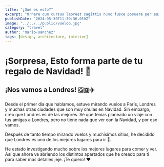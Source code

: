 ```yaml
---
title: "¿Qué es esto?"
excerpt: "Ornare cum cursus laoreet sagittis nunc fusce posuere per euismod dis vehicula a, semper fames lacus maecenas dictumst pulvinar neque enim non potenti. Torquent hac sociosqu eleifend potenti."
publishDate: "2024-05-30T11:39:36.050Z"
image: "../../../public/vueloo.jpg"
category: "travel"
author: "mario-sanchez"
tags: [design, architecture, interior]
---
```


# ¡Sorpresa, Esto forma parte de tu regalo de Navidad! 🥳

## ¡Nos vamos a Londres! 🇬🇧✈️

Desde el primer día que hablamos, estuve mirando vuelos a París, Londres y muchas otras ciudades que son muy chulas en Navidad. Sin embargo, creo que Londres es de las mejores. Sé que tenías planeado un viaje con tus amigas a Londres, pero no tiene nada que ver con la Navidad, y por eso vamos.

Después de tanto tiempo mirando vuelos y muchísimos sitios, he decidido que Londres es uno de los mejores lugares para ir 🎉. 

He estado investigando mucho sobre los mejores lugares para comer y ver. Así que ahora ve abriendo los distintos apartados que he creado para ti para saber mas detalles jeje. 
¡Te quiero! ❤️

